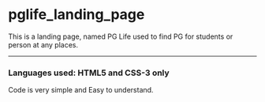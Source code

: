# pglife_landing_page
This is a landing page, named PG Life used to find PG for students or person at any places.
<hr>
<h3>Languages used: HTML5 and CSS-3 only</h3>
Code is very simple and Easy to understand.
